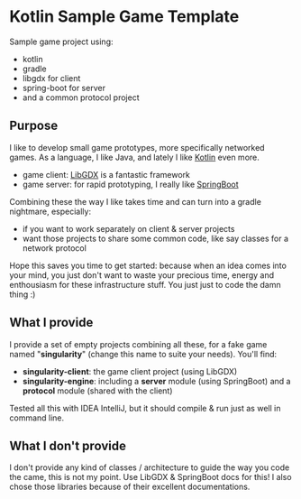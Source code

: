 # Kotlin Sample Game Template
Sample game project using:
* kotlin
* gradle
* libgdx for client
* spring-boot for server
* and a common protocol project

## Purpose
I like to develop small game prototypes, more specifically networked games. As a language, I like Java, and lately I like [Kotlin](https://kotlinlang.org) even more.
* game client: [LibGDX](https://libgdx.badlogicgames.com) is a fantastic framework
* game server: for rapid prototyping, I really like [SpringBoot](https://projects.spring.io/spring-boot)

Combining these the way I like takes time and can turn into a gradle nightmare, especially:
* if you want to work separately on client & server projects
* want those projects to share some common code, like say classes for a network protocol

Hope this saves you time to get started: because when an idea comes into your mind, you just don't want to waste your precious time, energy and enthousiasm for these infrastructure stuff. You just just to code the damn thing :)

## What I provide

I provide a set of empty projects combining all these, for a fake game named "**singularity**" (change this name to suite your needs). You'll find:
* **singularity-client**: the game client project (using LibGDX)
* **singularity-engine**: including a **server** module (using SpringBoot) and a **protocol** module (shared with the client)

Tested all this with IDEA IntelliJ, but it should compile & run just as well in command line.

## What I don't provide

I don't provide any kind of classes / architecture to guide the way you code the came, this is not my point. Use LibGDX & SpringBoot docs for this! I also chose those libraries because of their excellent documentations.
